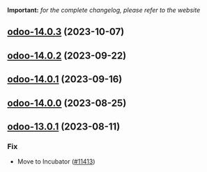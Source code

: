 **Important:**
*for the complete changelog, please refer to the website*




## [odoo-14.0.3](https://github.com/truecharts/charts/compare/odoo-14.0.2...odoo-14.0.3) (2023-10-07)




## [odoo-14.0.2](https://github.com/truecharts/charts/compare/odoo-14.0.1...odoo-14.0.2) (2023-09-22)




## [odoo-14.0.1](https://github.com/truecharts/charts/compare/odoo-14.0.0...odoo-14.0.1) (2023-09-16)




## [odoo-14.0.0](https://github.com/truecharts/charts/compare/odoo-13.0.1...odoo-14.0.0) (2023-08-25)




## [odoo-13.0.1](https://github.com/truecharts/charts/compare/odoo-13.0.0...odoo-13.0.1) (2023-08-11)

### Fix

- Move to Incubator ([#11413](https://github.com/truecharts/charts/issues/11413))
  
  
